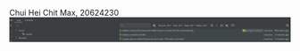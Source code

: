 Chui Hei Chit Max, 20624230
![image](https://github.com/maxchui/comp3111-lab1-3111f/blob/master/history_screenshot.png)